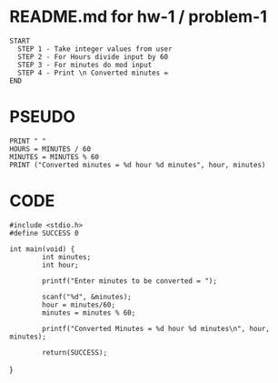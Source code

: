 # README.md for hw-1 / problem-1

	START
	  STEP 1 - Take integer values from user
	  STEP 2 - For Hours divide input by 60
	  STEP 3 - For minutes do mod input
	  STEP 4 - Print \n Converted minutes =
	END

# PSEUDO
	PRINT " "
	HOURS = MINUTES / 60
	MINUTES = MINUTES % 60
	PRINT ("Converted minutes = %d hour %d minutes", hour, minutes)

# CODE
	#include <stdio.h>
	#define SUCCESS 0

	int main(void) {
        	int minutes;
        	int hour;

        	printf("Enter minutes to be converted = ");

        	scanf("%d", &minutes);
        	hour = minutes/60;
        	minutes = minutes % 60;

        	printf("Converted Minutes = %d hour %d minutes\n", hour, minutes);

        	return(SUCCESS);
}
